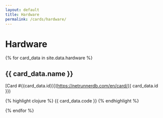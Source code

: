 ```yaml
---
layout: default
title: Hardware
permalink: /cards/hardware/
---
```


# Hardware

{% for card_data in site.data.hardware %}

## {{ card_data.name }}

[Card #{{card_data.id}}](https://netrunnerdb.com/en/card/{{ card_data.id }})

{% highlight clojure %}
{{ card_data.code }}
{% endhighlight %}

{% endfor %}
